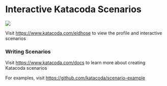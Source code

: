 # Interactive Katacoda Scenarios

[![](http://shields.katacoda.com/katacoda/eldhose/count.svg)](https://www.katacoda.com/eldhose "Get your profile on Katacoda.com")

Visit https://www.katacoda.com/eldhose to view the profile and interactive scenarios

### Writing Scenarios
Visit https://www.katacoda.com/docs to learn more about creating Katacoda scenarios

For examples, visit https://github.com/katacoda/scenario-example
